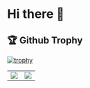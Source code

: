 # Hi there 👋

## 🏆 Github Trophy
[![trophy](https://github-profile-trophy.vercel.app/?username=AEFR-SC)](https://github-profile-trophy.vercel.app/?username=AEFR-SC)


<table>
  <tr>
    <td align="center" style="padding=0;width=50%;">
      <img align="center" style="padding=0;" src="https://github-readme-stats.vercel.app/api/?username=AEFR-SC&show_icons=true&hide_border=true&icon_color=C9F9D9&hide_title=true&count_private=true" />

  <td align="center" style="padding=0;width=70%;">
      <img align="center" style="padding=0;" src="https://github-readme-stats.quantumlytangled.vercel.app/api/top-langs/?username=AEFR-SC&layout=compact&show_icons=true&hide_border=true&icon_color=f0f0f000&count_private=true" />
    </td>
  </tr>
</table>

<!--
**AEFR-SC/AEFR-SC** is a ✨ _special_ ✨ repository because its `README.md` (this file) appears on my GitHub profile.